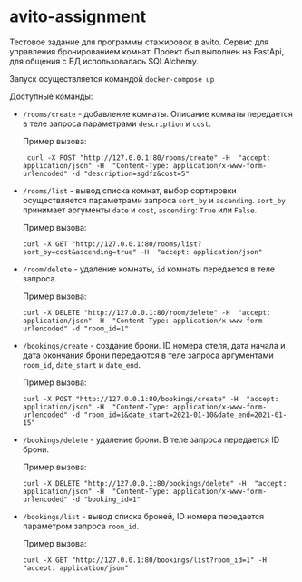 # avito-assignment

Тестовое задание для программы стажировок в avito. Сервис для управления бронированием комнат. Проект был выполнен на FastApi, для общения с БД использовалась SQLAlchemy.

Запуск осуществляется командой `docker-compose up`

Доступные команды:
- `/rooms/create` - добавление комнаты. Описание комнаты передается в теле запроса параметрами `description` и `cost`.
   
    Пример вызова:
   ```
    curl -X POST "http://127.0.0.1:80/rooms/create" -H  "accept: application/json" -H  "Content-Type: application/x-www-form-urlencoded" -d "description=sgdfz&cost=5"
    ```
- `/rooms/list` - вывод списка комнат, выбор сортировки осуществляется параметрами запроса `sort_by` и `ascending`. `sort_by` принимает аргументы `date` и `cost`, `ascending`: `True` или `False`.

    Пример вызова:
    ```
    curl -X GET "http://127.0.0.1:80/rooms/list?sort_by=cost&ascending=true" -H  "accept: application/json"
    ```
- `/room/delete` - удаление комнаты, `id` комнаты передается в теле запроса.

    Пример вызова: 
    ```
    curl -X DELETE "http://127.0.0.1:80/room/delete" -H  "accept: application/json" -H  "Content-Type: application/x-www-form-urlencoded" -d "room_id=1"
    ```
- `/bookings/create` - создание брони. ID номера отеля, дата начала и дата окончания брони передаются в теле запроса аргументами `room_id`, `date_start` и `date_end`.

    Пример вызова:
    ```
    curl -X POST "http://127.0.0.1:80/bookings/create" -H  "accept: application/json" -H  "Content-Type: application/x-www-form-urlencoded" -d "room_id=1&date_start=2021-01-10&date_end=2021-01-15"
    ```
- `/bookings/delete` - удаление брони. В теле запроса передается ID брони.

    Пример вызова:
    ```
    curl -X DELETE "http://127.0.0.1:80/bookings/delete" -H  "accept: application/json" -H  "Content-Type: application/x-www-form-urlencoded" -d "booking_id=1"
    ```
- `/bookings/list` - вывод списка броней, ID номера передается параметром запроса `room_id`.
  
    Пример вызова:
    ```
    curl -X GET "http://127.0.0.1:80/bookings/list?room_id=1" -H  "accept: application/json"
    ```
